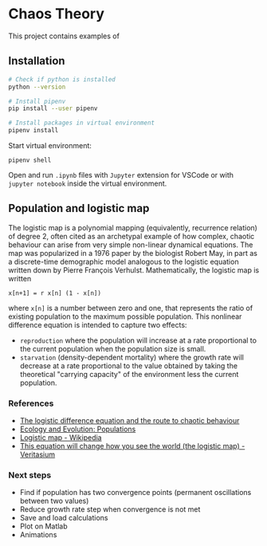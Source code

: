 # Chaos Theory

This project contains examples of 

## Installation

```bash
# Check if python is installed
python --version

# Install pipenv
pip install --user pipenv

# Install packages in virtual environment
pipenv install
```

Start virtual environment:

```
pipenv shell
```

Open and run `.ipynb` files with `Jupyter` extension for VSCode or with `jupyter notebook` inside the virtual environment.


## Population and logistic map

The logistic map is a polynomial mapping (equivalently, recurrence relation) of degree 2, often cited as an archetypal example of how complex, chaotic behaviour can arise from very simple non-linear dynamical equations. The map was popularized in a 1976 paper by the biologist Robert May, in part as a discrete-time demographic model analogous to the logistic equation written down by Pierre François Verhulst. Mathematically, the logistic map is written

`x[n+1] = r x[n] (1 - x[n])`

where `x[n]` is a number between zero and one, that represents the ratio of existing population to the maximum possible population. This nonlinear difference equation is intended to capture two effects:

* `reproduction` where the population will increase at a rate proportional to the current population when the population size is small.
* `starvation` (density-dependent mortality) where the growth rate will decrease at a rate proportional to the value obtained by taking the theoretical "carrying capacity" of the environment less the current population.

### References
* [The logistic difference equation and the route to chaotic behaviour](https://ethz.ch/content/dam/ethz/special-interest/usys/ibz/theoreticalbiology/education/learningmaterials/701-1424-00L/lde.pdf)
* [Ecology and Evolution: Populations](https://ethz.ch/content/dam/ethz/special-interest/usys/ibz/theoreticalbiology/education/learningmaterials/701-1424-00L/lecture-script-eep_2011.pdf)
* [Logistic map - Wikipedia](https://en.wikipedia.org/wiki/Logistic_map)
* [This equation will change how you see the world (the logistic map) - Veritasium](https://www.youtube.com/watch?v=ovJcsL7vyrk&ab_channel=Veritasium)

### Next steps
* Find if population has two convergence points (permanent oscillations between two values)
* Reduce growth rate step when convergence is not met
* Save and load calculations
* Plot on Matlab
* Animations